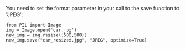 You need to set the format parameter in your call to the save function to 'JPEG':

    from PIL import Image
    img = Image.open('car.jpg')
    new_img = img.resize((500,500))
    new_img.save("car_resized.jpg", "JPEG", optimize=True)